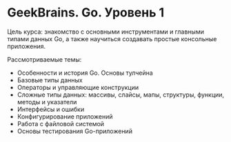 # GeekBrains. Go. Уровень 1

Цель курса: знакомство с основными инструментами и главными типами данных Go, а также научиться создавать простые консольные приложения.

Рассмотриваемые темы:
* Особенности и история Go. Основы тулчейна
* Базовые типы данных
* Операторы и управляющие конструкции
* Сложные типы данных: массивы, слайсы, мапы, структуры, функции, методы и указатели
* Интерфейсы и ошибки
* Конфигурирование приложений
* Работа с файловой системой
* Основы тестирования Go-приложений
